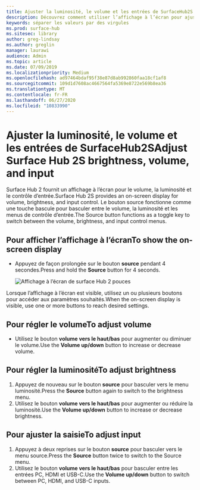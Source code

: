 ```yaml
---
title: Ajuster la luminosité, le volume et les entrées de SurfaceHub2S
description: Découvrez comment utiliser l’affichage à l’écran pour ajuster la luminosité et d’autres paramètres dans surface Hub 2.
keywords: séparer les valeurs par des virgules
ms.prod: surface-hub
ms.sitesec: library
author: greg-lindsay
ms.author: greglin
manager: laurawi
audience: Admin
ms.topic: article
ms.date: 07/09/2019
ms.localizationpriority: Medium
ms.openlocfilehash: ad97464bdaf95f38e87d8ab992860faa18cf1af8
ms.sourcegitcommit: 109d1d7608ac4667564fa5369e8722e569b8ea36
ms.translationtype: MT
ms.contentlocale: fr-FR
ms.lasthandoff: 06/27/2020
ms.locfileid: "10833990"
---
```

# <span data-ttu-id="28aaf-104">Ajuster la luminosité, le volume et les entrées de SurfaceHub2S</span><span class="sxs-lookup"><span data-stu-id="28aaf-104">Adjust Surface Hub 2S brightness, volume, and input</span></span>

<span data-ttu-id="28aaf-105">Surface Hub 2 fournit un affichage à l’écran pour le volume, la luminosité et le contrôle d’entrée.</span><span class="sxs-lookup"><span data-stu-id="28aaf-105">Surface Hub 2S provides an on-screen display for volume, brightness, and input control.</span></span> <span data-ttu-id="28aaf-106">Le bouton source fonctionne comme une touche bascule pour basculer entre le volume, la luminosité et les menus de contrôle d’entrée.</span><span class="sxs-lookup"><span data-stu-id="28aaf-106">The Source button functions as a toggle key to switch between the volume, brightness, and input control menus.</span></span>

## <span data-ttu-id="28aaf-107">Pour afficher l’affichage à l’écran</span><span class="sxs-lookup"><span data-stu-id="28aaf-107">To show the on-screen display</span></span>

- <span data-ttu-id="28aaf-108">Appuyez de façon prolongée sur le bouton **source** pendant 4 secondes.</span><span class="sxs-lookup"><span data-stu-id="28aaf-108">Press and hold the **Source** button for 4 seconds.</span></span>

  ![Affichage à l’écran de surface Hub 2 pouces](images/sh2-onscreen-display.png)<br>

 <span data-ttu-id="28aaf-110">Lorsque l’affichage à l’écran est visible, utilisez un ou plusieurs boutons pour accéder aux paramètres souhaités.</span><span class="sxs-lookup"><span data-stu-id="28aaf-110">When the on-screen display is visible, use one or more buttons to reach desired settings.</span></span>
 
## <span data-ttu-id="28aaf-111">Pour régler le volume</span><span class="sxs-lookup"><span data-stu-id="28aaf-111">To adjust volume</span></span>

- <span data-ttu-id="28aaf-112">Utilisez le bouton **volume vers le haut/bas** pour augmenter ou diminuer le volume.</span><span class="sxs-lookup"><span data-stu-id="28aaf-112">Use the **Volume up/down** button to increase or decrease volume.</span></span>

## <span data-ttu-id="28aaf-113">Pour régler la luminosité</span><span class="sxs-lookup"><span data-stu-id="28aaf-113">To adjust brightness</span></span>

1. <span data-ttu-id="28aaf-114">Appuyez de nouveau sur le bouton **source** pour basculer vers le menu luminosité.</span><span class="sxs-lookup"><span data-stu-id="28aaf-114">Press the **Source** button again to switch to the brightness menu.</span></span>
2. <span data-ttu-id="28aaf-115">Utilisez le bouton **volume vers le haut/bas** pour augmenter ou réduire la luminosité.</span><span class="sxs-lookup"><span data-stu-id="28aaf-115">Use the **Volume up/down** button to increase or decrease brightness.</span></span>

## <span data-ttu-id="28aaf-116">Pour ajuster la saisie</span><span class="sxs-lookup"><span data-stu-id="28aaf-116">To adjust input</span></span>

1. <span data-ttu-id="28aaf-117">Appuyez à deux reprises sur le bouton **source** pour basculer vers le menu source.</span><span class="sxs-lookup"><span data-stu-id="28aaf-117">Press the **Source** button twice to switch to the Source menu.</span></span>
2. <span data-ttu-id="28aaf-118">Utilisez le bouton **volume vers le haut/bas** pour basculer entre les entrées PC, HDMI et USB-C.</span><span class="sxs-lookup"><span data-stu-id="28aaf-118">Use the **Volume up/down** button to switch between PC, HDMI, and USB-C inputs.</span></span>
